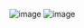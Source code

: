 ![image](https://github.com/user-attachments/assets/6065d721-f9cd-4148-b594-32b555fc1c67)
![image](https://github.com/user-attachments/assets/fd5f62ee-f56e-4728-b373-4d76105ac31e)
